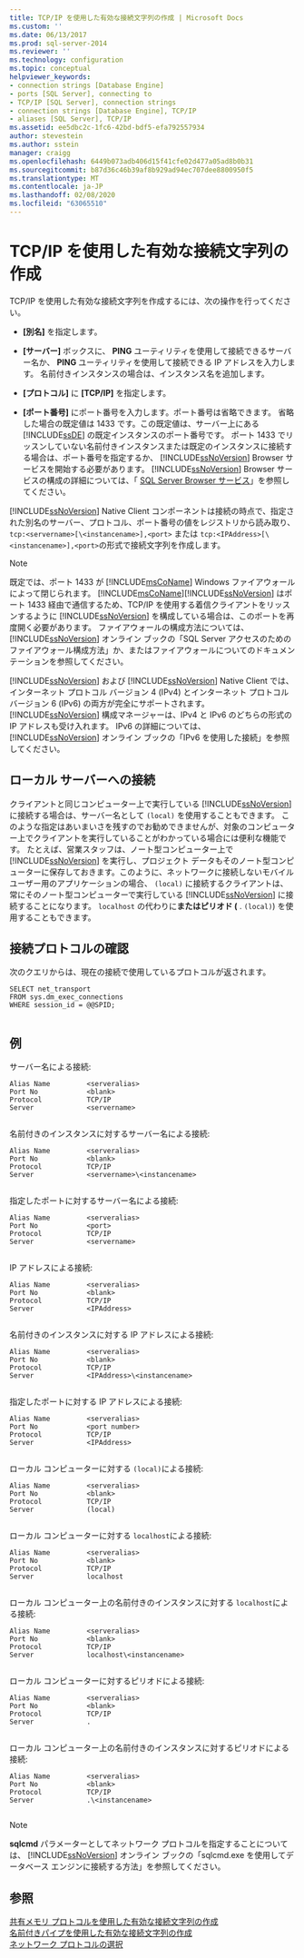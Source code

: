 ```yaml
---
title: TCP/IP を使用した有効な接続文字列の作成 | Microsoft Docs
ms.custom: ''
ms.date: 06/13/2017
ms.prod: sql-server-2014
ms.reviewer: ''
ms.technology: configuration
ms.topic: conceptual
helpviewer_keywords:
- connection strings [Database Engine]
- ports [SQL Server], connecting to
- TCP/IP [SQL Server], connection strings
- connection strings [Database Engine], TCP/IP
- aliases [SQL Server], TCP/IP
ms.assetid: ee5dbc2c-1fc6-42bd-bdf5-efa792557934
author: stevestein
ms.author: sstein
manager: craigg
ms.openlocfilehash: 6449b073adb406d15f41cfe02d477a05ad8b0b31
ms.sourcegitcommit: b87d36c46b39af8b929ad94ec707dee8800950f5
ms.translationtype: MT
ms.contentlocale: ja-JP
ms.lasthandoff: 02/08/2020
ms.locfileid: "63065510"
---
```

# <a name="creating-a-valid-connection-string-using-tcp-ip"></a>TCP/IP を使用した有効な接続文字列の作成
  TCP/IP を使用した有効な接続文字列を作成するには、次の操作を行ってください。  
  
-   **[別名]** を指定します。  
  
-   **[サーバー]** ボックスに、 **PING** ユーティリティを使用して接続できるサーバー名か、 **PING** ユーティリティを使用して接続できる IP アドレスを入力します。 名前付きインスタンスの場合は、インスタンス名を追加します。  
  
-   **[プロトコル]** に **[TCP/IP]** を指定します。  
  
-   **[ポート番号]** にポート番号を入力します。ポート番号は省略できます。 省略した場合の既定値は 1433 です。この既定値は、サーバー上にある [!INCLUDE[ssDE](../../includes/ssde-md.md)] の既定インスタンスのポート番号です。 ポート 1433 でリッスンしていない名前付きインスタンスまたは既定のインスタンスに接続する場合は、ポート番号を指定するか、 [!INCLUDE[ssNoVersion](../../includes/ssnoversion-md.md)] Browser サービスを開始する必要があります。 [!INCLUDE[ssNoVersion](../../includes/ssnoversion-md.md)] Browser サービスの構成の詳細については、「 [SQL Server Browser サービス](../../../2014/tools/configuration-manager/sql-server-browser-service.md)」を参照してください。  
  
 [!INCLUDE[ssNoVersion](../../includes/ssnoversion-md.md)] Native Client コンポーネントは接続の時点で、指定された別名のサーバー、プロトコル、ポート番号の値をレジストリから読み取り、 `tcp:<servername>[\<instancename>],<port>` または `tcp:<IPAddress>[\<instancename>],<port>`の形式で接続文字列を作成します。  
  
> [!NOTE]  
>  既定では、ポート 1433 が [!INCLUDE[msCoName](../../includes/msconame-md.md)] Windows ファイアウォールによって閉じられます。 [!INCLUDE[msCoName](../../includes/msconame-md.md)][!INCLUDE[ssNoVersion](../../includes/ssnoversion-md.md)] はポート 1433 経由で通信するため、TCP/IP を使用する着信クライアントをリッスンするように [!INCLUDE[ssNoVersion](../../includes/ssnoversion-md.md)] を構成している場合は、このポートを再度開く必要があります。 ファイアウォールの構成方法については、 [!INCLUDE[ssNoVersion](../../includes/ssnoversion-md.md)] オンライン ブックの「SQL Server アクセスのためのファイアウォール構成方法」か、またはファイアウォールについてのドキュメンテーションを参照してください。  
  
 [!INCLUDE[ssNoVersion](../../includes/ssnoversion-md.md)] および [!INCLUDE[ssNoVersion](../../includes/ssnoversion-md.md)] Native Client では、インターネット プロトコル バージョン 4 (IPv4) とインターネット プロトコル バージョン 6 (IPv6) の両方が完全にサポートされます。 [!INCLUDE[ssNoVersion](../../includes/ssnoversion-md.md)] 構成マネージャーは、IPv4 と IPv6 のどちらの形式の IP アドレスも受け入れます。 IPv6 の詳細については、 [!INCLUDE[ssNoVersion](../../includes/ssnoversion-md.md)] オンライン ブックの「IPv6 を使用した接続」を参照してください。  
  
## <a name="connecting-to-the-local-server"></a>ローカル サーバーへの接続  
 クライアントと同じコンピューター上で実行している [!INCLUDE[ssNoVersion](../../includes/ssnoversion-md.md)] に接続する場合は、サーバー名として `(local)` を使用することもできます。 このような指定はあいまいさを残すのでお勧めできませんが、対象のコンピューター上でクライアントを実行していることがわかっている場合には便利な機能です。 たとえば、営業スタッフは、ノート型コンピューター上で [!INCLUDE[ssNoVersion](../../includes/ssnoversion-md.md)] を実行し、プロジェクト データもそのノート型コンピューターに保存しておきます。このように、ネットワークに接続しないモバイル ユーザー用のアプリケーションの場合、 `(local)` に接続するクライアントは、常にそのノート型コンピューターで実行している [!INCLUDE[ssNoVersion](../../includes/ssnoversion-md.md)] に接続することになります。 `localhost` の代わりに**またはピリオド (** . `(local)`) を使用することもできます。  
  
## <a name="verifying-your-connection-protocol"></a>接続プロトコルの確認  
 次のクエリからは、現在の接続で使用しているプロトコルが返されます。  
  
```  
SELECT net_transport   
FROM sys.dm_exec_connections   
WHERE session_id = @@SPID;  
  
```  
  
## <a name="examples"></a>例  
 サーバー名による接続:  
  
```  
Alias Name         <serveralias>  
Port No            <blank>  
Protocol           TCP/IP  
Server             <servername>  
  
```  
  
 名前付きのインスタンスに対するサーバー名による接続:  
  
```  
Alias Name         <serveralias>  
Port No            <blank>  
Protocol           TCP/IP  
Server             <servername>\<instancename>  
  
```  
  
 指定したポートに対するサーバー名による接続:  
  
```  
Alias Name         <serveralias>  
Port No            <port>  
Protocol           TCP/IP  
Server             <servername>  
  
```  
  
 IP アドレスによる接続:  
  
```  
Alias Name         <serveralias>  
Port No            <blank>  
Protocol           TCP/IP  
Server             <IPAddress>  
  
```  
  
 名前付きのインスタンスに対する IP アドレスによる接続:  
  
```  
Alias Name         <serveralias>  
Port No            <blank>  
Protocol           TCP/IP  
Server             <IPAddress>\<instancename>  
  
```  
  
 指定したポートに対する IP アドレスによる接続:  
  
```  
Alias Name         <serveralias>  
Port No            <port number>  
Protocol           TCP/IP  
Server             <IPAddress>  
  
```  
  
 ローカル コンピューターに対する `(local)`による接続:  
  
```  
Alias Name         <serveralias>  
Port No            <blank>  
Protocol           TCP/IP  
Server             (local)  
  
```  
  
 ローカル コンピューターに対する `localhost`による接続:  
  
```  
Alias Name         <serveralias>  
Port No            <blank>  
Protocol           TCP/IP  
Server             localhost  
  
```  
  
 ローカル コンピューター上の名前付きのインスタンスに対する `localhost`による接続:  
  
```  
Alias Name         <serveralias>  
Port No            <blank>  
Protocol           TCP/IP  
Server             localhost\<instancename>  
  
```  
  
 ローカル コンピューターに対するピリオドによる接続:  
  
```  
Alias Name         <serveralias>  
Port No            <blank>  
Protocol           TCP/IP  
Server             .  
  
```  
  
 ローカル コンピューター上の名前付きのインスタンスに対するピリオドによる接続:  
  
```  
Alias Name         <serveralias>  
Port No            <blank>  
Protocol           TCP/IP  
Server             .\<instancename>  
  
```  
  
> [!NOTE]  
>  **sqlcmd** パラメーターとしてネットワーク プロトコルを指定することについては、 [!INCLUDE[ssNoVersion](../../includes/ssnoversion-md.md)] オンライン ブックの「sqlcmd.exe を使用してデータベース エンジンに接続する方法」を参照してください。  
  
## <a name="see-also"></a>参照  
 [共有メモリ プロトコルを使用した有効な接続文字列の作成](../../../2014/tools/configuration-manager/creating-a-valid-connection-string-using-shared-memory-protocol.md)   
 [名前付きパイプを使用した有効な接続文字列の作成](../../../2014/tools/configuration-manager/creating-a-valid-connection-string-using-named-pipes.md)   
 [ネットワーク プロトコルの選択](../../../2014/tools/configuration-manager/choosing-a-network-protocol.md)  
  
  
